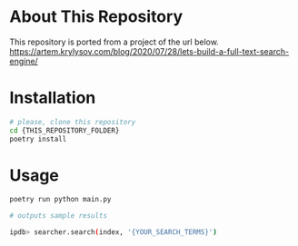 # About This Repository
This repository is ported from a project of the url below.  
https://artem.krylysov.com/blog/2020/07/28/lets-build-a-full-text-search-engine/

# Installation
```sh
# please, clone this repository
cd {THIS_REPOSITORY_FOLDER}
poetry install
```

# Usage
```sh
poetry run python main.py

# outputs sample results

ipdb> searcher.search(index, '{YOUR_SEARCH_TERMS}')
```

